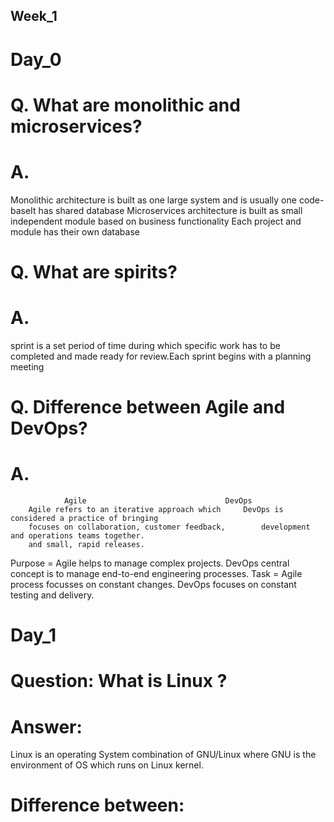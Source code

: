 ## Week_1

# Day_0

# Q. What are monolithic and microservices?
# A.
 Monolithic architecture is built as one large system and is usually one code-baseIt has shared   database
 Microservices architecture is built as small independent module based on business functionality
 Each project and module has their own database

# Q. What are spirits?
# A.
 sprint is a set period of time during which specific work has to be completed and made ready for review.Each sprint begins with a planning meeting

# Q. Difference between Agile and DevOps? 
# A.
				Agile								DevOps 
		Agile refers to an iterative approach which		DevOps is considered a practice of bringing 
		focuses on collaboration, customer feedback,		development and operations teams together.
		and small, rapid releases.
Purpose  =	Agile helps to manage complex projects.		DevOps central concept is to manage end-to-end engineering processes.
Task =		Agile process focusses on constant changes.		DevOps focuses on constant testing and delivery.

# Day_1

# Question: What is Linux ?
 
# Answer:
 Linux is an operating System combination of GNU/Linux where GNU is the environment of OS which runs on Linux kernel.
 
# Difference between:

